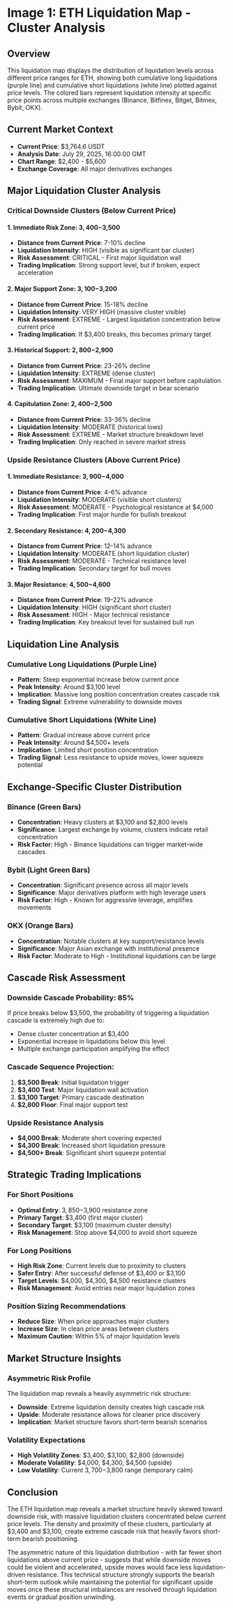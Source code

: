# Image 1: ETH Liquidation Map - Cluster Analysis

## Overview
This liquidation map displays the distribution of liquidation levels across different price ranges for ETH, showing both cumulative long liquidations (purple line) and cumulative short liquidations (white line) plotted against price levels. The colored bars represent liquidation intensity at specific price points across multiple exchanges (Binance, Bitfinex, Bitget, Bitmex, Bybit, OKX).

## Current Market Context
- **Current Price**: $3,764.6 USDT
- **Analysis Date**: July 29, 2025, 16:00:00 GMT
- **Chart Range**: $2,400 - $5,600
- **Exchange Coverage**: All major derivatives exchanges

## Major Liquidation Cluster Analysis

### Critical Downside Clusters (Below Current Price)

#### 1. Immediate Risk Zone: $3,400-$3,500
- **Distance from Current Price**: 7-10% decline
- **Liquidation Intensity**: HIGH (visible as significant bar cluster)
- **Risk Assessment**: CRITICAL - First major liquidation wall
- **Trading Implication**: Strong support level, but if broken, expect acceleration

#### 2. Major Support Zone: $3,100-$3,200  
- **Distance from Current Price**: 15-18% decline
- **Liquidation Intensity**: VERY HIGH (massive cluster visible)
- **Risk Assessment**: EXTREME - Largest liquidation concentration below current price
- **Trading Implication**: If $3,400 breaks, this becomes primary target

#### 3. Historical Support: $2,800-$2,900
- **Distance from Current Price**: 23-26% decline
- **Liquidation Intensity**: EXTREME (dense cluster)
- **Risk Assessment**: MAXIMUM - Final major support before capitulation
- **Trading Implication**: Ultimate downside target in bear scenario

#### 4. Capitulation Zone: $2,400-$2,500
- **Distance from Current Price**: 33-36% decline
- **Liquidation Intensity**: MODERATE (historical lows)
- **Risk Assessment**: EXTREME - Market structure breakdown level
- **Trading Implication**: Only reached in severe market stress

### Upside Resistance Clusters (Above Current Price)

#### 1. Immediate Resistance: $3,900-$4,000
- **Distance from Current Price**: 4-6% advance
- **Liquidation Intensity**: MODERATE (visible short clusters)
- **Risk Assessment**: MODERATE - Psychological resistance at $4,000
- **Trading Implication**: First major hurdle for bullish breakout

#### 2. Secondary Resistance: $4,200-$4,300
- **Distance from Current Price**: 12-14% advance
- **Liquidation Intensity**: MODERATE (short liquidation cluster)
- **Risk Assessment**: MODERATE - Technical resistance level
- **Trading Implication**: Secondary target for bull moves

#### 3. Major Resistance: $4,500-$4,600
- **Distance from Current Price**: 19-22% advance
- **Liquidation Intensity**: HIGH (significant short cluster)
- **Risk Assessment**: HIGH - Major technical resistance
- **Trading Implication**: Key breakout level for sustained bull run

## Liquidation Line Analysis

### Cumulative Long Liquidations (Purple Line)
- **Pattern**: Steep exponential increase below current price
- **Peak Intensity**: Around $3,100 level
- **Implication**: Massive long position concentration creates cascade risk
- **Trading Signal**: Extreme vulnerability to downside moves

### Cumulative Short Liquidations (White Line)  
- **Pattern**: Gradual increase above current price
- **Peak Intensity**: Around $4,500+ levels
- **Implication**: Limited short position concentration
- **Trading Signal**: Less resistance to upside moves, lower squeeze potential

## Exchange-Specific Cluster Distribution

### Binance (Green Bars)
- **Concentration**: Heavy clusters at $3,100 and $2,800 levels
- **Significance**: Largest exchange by volume, clusters indicate retail concentration
- **Risk Factor**: High - Binance liquidations can trigger market-wide cascades

### Bybit (Light Green Bars)
- **Concentration**: Significant presence across all major levels
- **Significance**: Major derivatives platform with high leverage users
- **Risk Factor**: High - Known for aggressive leverage, amplifies movements

### OKX (Orange Bars)
- **Concentration**: Notable clusters at key support/resistance levels
- **Significance**: Major Asian exchange with institutional presence
- **Risk Factor**: Moderate to High - Institutional liquidations can be large

## Cascade Risk Assessment

### Downside Cascade Probability: 85%
If price breaks below $3,500, the probability of triggering a liquidation cascade is extremely high due to:
- Dense cluster concentration at $3,400
- Exponential increase in liquidations below this level
- Multiple exchange participation amplifying the effect

### Cascade Sequence Projection:
1. **$3,500 Break**: Initial liquidation trigger
2. **$3,400 Test**: Major liquidation wall activation
3. **$3,100 Target**: Primary cascade destination
4. **$2,800 Floor**: Final major support test

### Upside Resistance Analysis
- **$4,000 Break**: Moderate short covering expected
- **$4,300 Break**: Increased short liquidation pressure
- **$4,500+ Break**: Significant short squeeze potential

## Strategic Trading Implications

### For Short Positions
- **Optimal Entry**: $3,850-$3,900 resistance zone
- **Primary Target**: $3,400 (first major cluster)
- **Secondary Target**: $3,100 (maximum cluster density)
- **Risk Management**: Stop above $4,000 to avoid short squeeze

### For Long Positions
- **High Risk Zone**: Current levels due to proximity to clusters
- **Safer Entry**: After successful defense of $3,400 or $3,100
- **Target Levels**: $4,000, $4,300, $4,500 resistance clusters
- **Risk Management**: Avoid entries near major liquidation zones

### Position Sizing Recommendations
- **Reduce Size**: When price approaches major clusters
- **Increase Size**: In clean price areas between clusters
- **Maximum Caution**: Within 5% of major liquidation levels

## Market Structure Insights

### Asymmetric Risk Profile
The liquidation map reveals a heavily asymmetric risk structure:
- **Downside**: Extreme liquidation density creates high cascade risk
- **Upside**: Moderate resistance allows for cleaner price discovery
- **Implication**: Market structure favors short-term bearish scenarios

### Volatility Expectations
- **High Volatility Zones**: $3,400, $3,100, $2,800 (downside)
- **Moderate Volatility**: $4,000, $4,300, $4,500 (upside)
- **Low Volatility**: Current $3,700-$3,800 range (temporary calm)

## Conclusion

The ETH liquidation map reveals a market structure heavily skewed toward downside risk, with massive liquidation clusters concentrated below current price levels. The density and proximity of these clusters, particularly at $3,400 and $3,100, create extreme cascade risk that heavily favors short-term bearish positioning. 

The asymmetric nature of this liquidation distribution - with far fewer short liquidations above current price - suggests that while downside moves could be violent and accelerated, upside moves would face less liquidation-driven resistance. This technical structure strongly supports the bearish short-term outlook while maintaining the potential for significant upside moves once these structural imbalances are resolved through liquidation events or gradual position unwinding.

